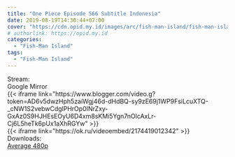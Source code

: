```yaml
---
title: "One Piece Episode 566 Subtitle Indonesia"
date: 2019-08-19T14:30:44+07:00
cover: "https://cdn.opid.my.id/images/arc/fish-man-island/fish-man-island.webp" # Optional, cover
# authorlink: https://opid.my.id
categories:
  - "Fish-Man Island"
tags:
  - "Fish-Man Island"
---
```

<div class="ui menu violet borderless inverted">
  <div class="header item active">
        Stream:
    </div>
  <a class="active item" data-tab="google">
    <i class="google drive icon"></i> Google
  </a>
  <a class="item nounderline" data-tab="mirror">
    <i class="odnoklassniki icon"></i> Mirror
  </a>
</div>
<div class="ui bottom attached tab segment active" style="border:0 !important;" data-tab="google">
{{< iframe link="https://www.blogger.com/video.g?token=AD6v5dwzHph5zaiWgj46d-dHdBQ-sy9zE69j1WP9FsiLcuXTQ-_cNW1S2vebwCdglPHrOp0INrZxy-GxAz0S9HJHEsEOyU6D4xm8sKMi5Ygn7nOlcAxLr-Cj6L5heTk6pUx1aXhRGYw" >}}
</div>
<div class="ui bottom attached tab segment" style="border:0 !important;" data-tab="mirror">
{{< iframe link="https://ok.ru/videoembed/2174419012342" >}}
</div>
<div class="ui menu violet borderless inverted">
  <div class="header item active">
        Downloads:
    </div>
  <a class="item nounderline" href="https://ouo.io/vQIe0i" target="_blank" rel="dofollow"><i class="google drive icon"></i>
    Average 480p</a>
</div>
